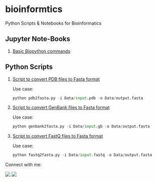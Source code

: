 # bioinformtics
Python Scripts &amp; Notebooks for Bioinformatics

## Jupyter Note-Books

1. [Basic Biopython commands]()

## Python Scripts
1. [Script to convert PDB files to Fasta format](https://github.com/bhagesh-codebeast/bioinformtics/blob/main/Scripts/pdb2fasta.py)

    Use case:
  
    ```python
    python pdb2fasta.py -i Data/input.pdb -o Data/output.fasta
    ```
2. [Script to convert GenBank files to Fasta format](https://github.com/bhagesh-codebeast/bioinformtics/blob/main/Scripts/genbank2fasta.py)

    Use case:
  
    ```python
    python genbank2fasta.py -i Data/input.gb -o Data/output.fasta
    ```

3. [Script to convert FastQ files to Fasta format](https://github.com/bhagesh-codebeast/bioinformtics/blob/main/Scripts/fastq2fasta.py)

    Use case:
  
    ```python
    python fastq2fasta.py -i Data/input.fastq -o Data/output.fasta
    ```

Connect with me:

[![](https://img.shields.io/badge/linkedin-bhageshhunakunti-informational?style=flat&logo=LinkedIn&logoColor=white&color=2bbc8a)](https://www.linkedin.com/in/bhagesh-hunakunti/)
![](https://img.shields.io/badge/mail-hunakuntibhagesh@gmail.com-informational?style=flat&logo=gmail&logoColor=white&color=2bbc8a)
